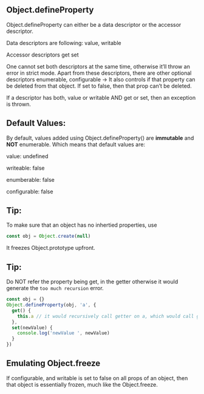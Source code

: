 ## Object.defineProperty

Object.defineProperty can either be a data descriptor or the accessor descriptor.

Data descriptors are following:
value,
writable

Accessor descriptors
get
set

One cannot set both descriptors at the same time, otherwise it’ll throw an error in strict mode.
Apart from these descriptors, there are other optional descriptors
enumerable,
configurable → It also controls if that property can be deleted from that object. If set to false,
then that prop can’t be deleted.

If a descriptor has both, value or writable AND get or set, then an exception is thrown.

## Default Values:

By default, values added using Object.defineProperty() are **immutable** and **NOT** enumerable. Which means that default values are:

value: undefined

writeable: false

enumberable: false

configurable: false

## Tip:
To make sure that an object has no inhertied properties, use
```js
const obj = Object.create(null)
```
It freezes Object.prototype upfront.

## Tip:
Do NOT refer the property being get, in the getter otherwise it would generate the `too much recursion` error.

```js
const obj = {}
Object.defineProperty(obj, 'a', {
  get() {
    this.a // it would recursively call getter on a, which would call getter on a
  },
  set(newValue) {
    console.log('newValue ', newValue)
  }
})
```

## Emulating Object.freeze
If configurable, and writable is set to false on all props of an object, then that object is essentially frozen, much like the Object.freeze.
